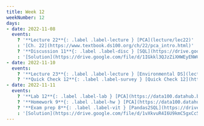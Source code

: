 ```yaml
---
title: Week 12
weekNumber: 12
days:
- date: 2022-11-08
  events:
    ? '**Lecture 22**{: .label .label-lecture } [PCA](lecture/lec22)'
    : '[Ch. 22](https://www.textbook.ds100.org/ch/22/pca_intro.html)'
    ? '**Discussion 11**{: .label .label-disc } [SQL](https://drive.google.com/file/d/1uuw7DOnSeM84v3yR5Ey9zWPvqq86GV6K/view?usp=sharing)' 
    : '[Solution](https://drive.google.com/file/d/1IGkkl3QJzZiXHWEyENWCmZyHNDr0DUwU/view?usp=sharing), [Recording](https://bcourses.berkeley.edu/courses/1518286/external_tools/78985)'
- date: 2022-11-10
  events:
    ? '**Lecture 23**{: .label .label-lecture } [Environmental DS](lecture/lec23)'
    ? '**Quick Check 12**{: .label .label-survey } [Quick Check 12](https://www.gradescope.com/courses/422877/assignments/2425375)'
- date: 2022-11-11
  events:
    ? '**Lab 12**{: .label .label-lab } [PCA](https://data100.datahub.berkeley.edu/hub/user-redirect/git-pull?repo=https%3A%2F%2Fgithub.com%2FDS-100%2Ffa22&branch=main&urlpath=lab%2Ftree%2Ffa22%2Flab%2Flab12%2Flab12.ipynb) (due Nov 15)'
    ? '**Homework 9**{: .label .label-hw } [PCA](https://data100.datahub.berkeley.edu/hub/user-redirect/git-pull?repo=https%3A%2F%2Fgithub.com%2FDS-100%2Ffa22&branch=main&urlpath=lab%2Ftree%2Ffa22%2Fhw%2Fhw09%2Fhw09.ipynb) (due Nov 19)'
    ? '**Exam prep 8**{: .label .label-vit } [Pandas2SQL](https://drive.google.com/file/d/1VIYKJUMdJ53iOEzzQN1G_Sh0PPNgQq8E/view?usp=sharing)'
    : '[Solution](https://drive.google.com/file/d/1vXkvuR4I6U9kmC5gxCc5eG3151o-xgaN/view?usp=sharing)'
---
```

